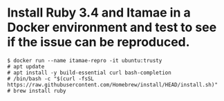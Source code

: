 # Install Ruby 3.4 and Itamae in a Docker environment and test to see if the issue can be reproduced.

```console
$ docker run --name itamae-repro -it ubuntu:trusty
# apt update
# apt install -y build-essential curl bash-completion
# /bin/bash -c "$(curl -fsSL https://raw.githubusercontent.com/Homebrew/install/HEAD/install.sh)"
# brew install ruby
```
